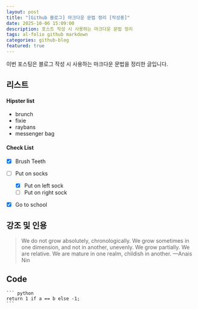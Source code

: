 ```yaml
---
layout: post
title: "[Github 블로그] 마크다운 문법 정리 [작성중]"
date: 2025-10-06 15:09:00
description: 포스트 작성 시 사용하는 마크다운 문법 정리
tags: al-folio github markdown
categories: github-blog
featured: true
---
```


이번 포스팅은 블로그 작성 시 사용하는 마크다운 문법을 정리한 글입니다.


## 리스트

#### Hipster list
- brunch
- fixie
- raybans
- messenger bag

#### Check List
- [x] Brush Teeth
- [ ] Put on socks
  - [x] Put on left sock
  - [ ] Put on right sock
- [x] Go to school


## 강조 및 인용
> We do not grow absolutely, chronologically. We grow sometimes in one dimension, and not in another, unevenly. We grow partially. We are relative. We are mature in one realm, childish in another.
> —Anais Nin

## Code
````
``` python
return 1 if a == b else -1;
```
````